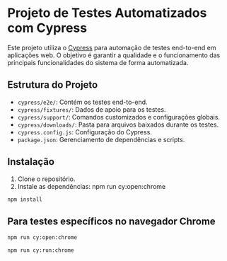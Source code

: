 # Projeto de Testes Automatizados com Cypress

Este projeto utiliza o [Cypress](https://www.cypress.io/) para automação de testes end-to-end em aplicações web. O objetivo é garantir a qualidade e o funcionamento das principais funcionalidades do sistema de forma automatizada.

## Estrutura do Projeto

- `cypress/e2e/`: Contém os testes end-to-end.
- `cypress/fixtures/`: Dados de apoio para os testes.
- `cypress/support/`: Comandos customizados e configurações globais.
- `cypress/downloads/`: Pasta para arquivos baixados durante os testes.
- `cypress.config.js`: Configuração do Cypress.
- `package.json`: Gerenciamento de dependências e scripts.

## Instalação

1. Clone o repositório.
2. Instale as dependências:
   npm run cy:open:chrome

```sh
npm install
```

## Para testes específicos no navegador Chrome

```sh
npm run cy:open:chrome
```

```sh
npm run cy:run:chrome
```
